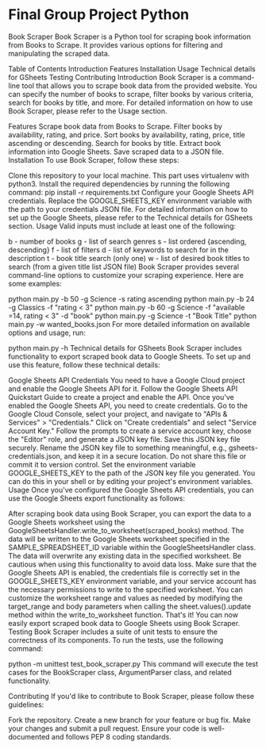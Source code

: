 # Final Group Project Python
Book Scraper Book Scraper is a Python tool for scraping book information from Books to Scrape. It provides various options for filtering and manipulating the scraped data.

Table of Contents Introduction Features Installation Usage Technical details for GSheets Testing Contributing Introduction Book Scraper is a command-line tool that allows you to scrape book data from the provided website. You can specify the number of books to scrape, filter books by various criteria, search for books by title, and more. For detailed information on how to use Book Scraper, please refer to the Usage section.

Features Scrape book data from Books to Scrape. Filter books by availability, rating, and price. Sort books by availability, rating, price, title ascending or descending. Search for books by title. Extract book information into Google Sheets. Save scraped data to a JSON file. Installation To use Book Scraper, follow these steps:

Clone this repository to your local machine. This part uses virtualenv with python3. Install the required dependencies by running the following command: pip install -r requirements.txt Configure your Google Sheets API credentials. Replace the GOOGLE_SHEETS_KEY environment variable with the path to your credentials JSON file. For detailed information on how to set up the Google Sheets, please refer to the Technical details for GSheets section. Usage Valid inputs must include at least one of the following:

b - number of books g - list of search genres s - list ordered {ascending, descending} f - list of filters d - list of keywords to search for in the description t - book title search (only one) w - list of desired book titles to search (from a given title list JSON file) Book Scraper provides several command-line options to customize your scraping experience. Here are some examples:

python main.py -b 50 -g Science -s rating ascending python main.py -b 24 -g Classics -f "rating < 3" python main.py -b 60 -g Science -f "available =14, rating < 3" -d "book" python main.py -g Science -t "Book Title" python main.py -w wanted_books.json For more detailed information on available options and usage, run:

python main.py -h Technical details for GSheets Book Scraper includes functionality to export scraped book data to Google Sheets. To set up and use this feature, follow these technical details:

Google Sheets API Credentials You need to have a Google Cloud project and enable the Google Sheets API for it. Follow the Google Sheets API Quickstart Guide to create a project and enable the API. Once you've enabled the Google Sheets API, you need to create credentials. Go to the Google Cloud Console, select your project, and navigate to "APIs & Services" > "Credentials." Click on "Create credentials" and select "Service Account Key." Follow the prompts to create a service account key, choose the "Editor" role, and generate a JSON key file. Save this JSON key file securely. Rename the JSON key file to something meaningful, e.g., gsheets-credentials.json, and keep it in a secure location. Do not share this file or commit it to version control. Set the environment variable GOOGLE_SHEETS_KEY to the path of the JSON key file you generated. You can do this in your shell or by editing your project's environment variables. Usage Once you've configured the Google Sheets API credentials, you can use the Google Sheets export functionality as follows:

After scraping book data using Book Scraper, you can export the data to a Google Sheets worksheet using the GoogleSheetsHandler.write_to_worksheet(scraped_books) method. The data will be written to the Google Sheets worksheet specified in the SAMPLE_SPREADSHEET_ID variable within the GoogleSheetsHandler class. The data will overwrite any existing data in the specified worksheet. Be cautious when using this functionality to avoid data loss. Make sure that the Google Sheets API is enabled, the credentials file is correctly set in the GOOGLE_SHEETS_KEY environment variable, and your service account has the necessary permissions to write to the specified worksheet. You can customize the worksheet range and values as needed by modifying the target_range and body parameters when calling the sheet.values().update method within the write_to_worksheet function. That's it! You can now easily export scraped book data to Google Sheets using Book Scraper. Testing Book Scraper includes a suite of unit tests to ensure the correctness of its components. To run the tests, use the following command:

python -m unittest test_book_scraper.py This command will execute the test cases for the BookScraper class, ArgumentParser class, and related functionality.

Contributing If you'd like to contribute to Book Scraper, please follow these guidelines:

Fork the repository. Create a new branch for your feature or bug fix. Make your changes and submit a pull request. Ensure your code is well-documented and follows PEP 8 coding standards.
